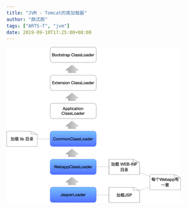 ```yaml
---
title: "JVM - Tomcat的类加载器"
author: "颇忒脱"
tags: ["ARTS-T", "jvm"]
date: 2019-09-10T17:25:08+08:00
---
```


<!--more-->

<img src="classloader-tomcat.png" style="zoom:50%" />